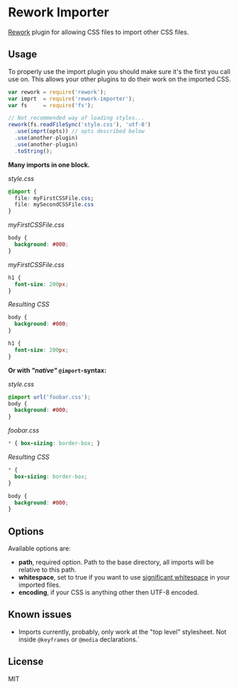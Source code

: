 # Rework Importer

[Rework](https://npmjs.org/package/rework) plugin for allowing CSS files to
import other CSS files.

## Usage

To properly use the import plugin you should make sure it's the first you call
use on. This allows your other plugins to do their work on the imported CSS.

```javascript
var rework = require('rework');
var imprt  = require('rework-importer');
var fs     = require('fs');

// Not recommended way of loading styles...
rework(fs.readFileSync('style.css'), 'utf-8')
  .use(imprt(opts)) // opts described below
  .use(another-plugin)
  .use(another-plugin)
  .toString();
```

**Many imports in one block.**

_style.css_

```css
@import {
  file: myFirstCSSFile.css;
  file: mySecondCSSFile.css
}
```

_myFirstCSSFile.css_

```css
body {
  background: #000;
}
```

_myFirstCSSFile.css_

```css
h1 {
  font-size: 200px;
}
```

_Resulting CSS_

```css
body {
  background: #000;
}

h1 {
  font-size: 200px;
}
```

**Or with _"native"_ `@import`-syntax:**

_style.css_
```css
@import url('foobar.css');
body {
  background: #000;
}
```

_foobar.css_
```css
* { box-sizing: border-box; }
```

_Resulting CSS_
```css
* {
  box-sizing: border-box;
}

body {
  background: #000;
}
```

## Options

Available options are:

* **path**, required option. Path to the base directory, all imports will be
relative to this path.
* **whitespace**, set to true if you want to use [significant
whitespace](https://npmjs.org/package/css-whitespace) in your imported files.
* **encoding**, if your CSS is anything other then UTF-8 encoded.

## Known issues

* Imports currently, probably, only work at the "top level" stylesheet. Not
inside `@keyframes` or `@media` declarations.`

## License

MIT

